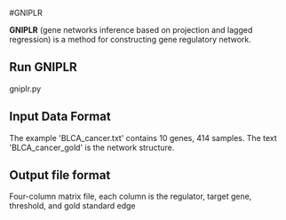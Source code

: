 #GNIPLR

**GNIPLR** (gene networks inference based on projection and lagged regression) is a method for constructing  gene regulatory network.


## Run GNIPLR

gniplr.py


## Input Data Format
The example 'BLCA_cancer.txt' contains 10 genes, 414 samples.
The text 'BLCA_cancer_gold' is the network structure.

## Output file format
Four-column matrix file, each column is the regulator, target gene, threshold, and gold standard edge


